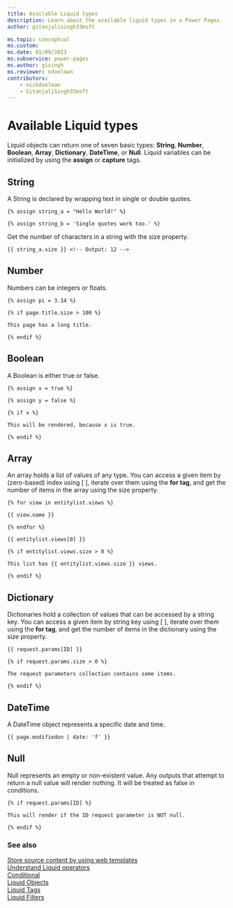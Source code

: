```yaml
---
title: Available Liquid types
description: Learn about the available liquid types in a Power Pages.
author: gitanjalisingh33msft

ms.topic: conceptual
ms.custom: 
ms.date: 01/09/2023
ms.subservice: power-pages
ms.author: gisingh
ms.reviewer: ndoelman
contributors:
    - nickdoelman
    - GitanjaliSingh33msft
---
```


# Available Liquid types

Liquid objects can return one of seven basic types: **String**, **Number**, **Boolean**, **Array**, **Dictionary**, **DateTime**, or **Null**. Liquid variables can be initialized by using the **assign** or **capture** tags.

## String

A String is declared by wrapping text in single or double quotes.

```
{% assign string_a = "Hello World!" %}

{% assign string_b = 'Single quotes work too.' %}
```

Get the number of characters in a string with the size property.

```
{{ string_a.size }} <!-- Output: 12 -->
```

## Number

Numbers can be integers or floats.

```
{% assign pi = 3.14 %}

{% if page.title.size > 100 %}

This page has a long title.

{% endif %}
```

## Boolean

A Boolean is either true or false.

```
{% assign x = true %}

{% assign y = false %}

{% if x %}

This will be rendered, because x is true.

{% endif %}
```

## Array

An array holds a list of values of any type. You can access a given item by (zero-based) index using \[ \], iterate over them using the **for tag**, and get the number of items in the array using the size property.

```
{% for view in entitylist.views %}

{{ view.name }}

{% endfor %}

{{ entitylist.views[0] }}

{% if entitylist.views.size > 0 %}

This list has {{ entitylist.views.size }} views.

{% endif %}
```

## Dictionary

Dictionaries hold a collection of values that can be accessed by a string key. You can access a given item by string key using \[ \], iterate over them using the **for tag**, and get the number of items in the dictionary using the size property.

```
{{ request.params[ID] }}

{% if request.params.size > 0 %}

The request parameters collection contains some items.

{% endif %}
```

## DateTime

A DateTime object represents a specific date and time.

```
{{ page.modifiedon | date: 'f' }}
```

## Null

Null represents an empty or non-existent value. Any outputs that attempt to return a null value will render nothing. It will be treated as false in conditions.

```
{% if request.params[ID] %}

This will render if the ID request parameter is NOT null.

{% endif %}
```

### See also

[Store source content by using web templates](store-content-web-templates.md)  
[Understand Liquid operators](liquid-operators.md)  
[Conditional](liquid-conditional-operators.md)  
[Liquid Objects](liquid-objects.md)  
[Liquid Tags](liquid-tags.md)  
[Liquid Filters](liquid-filters.md)  

